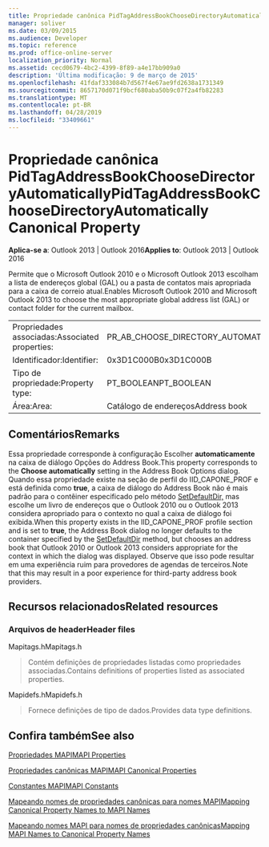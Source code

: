 ```yaml
---
title: Propriedade canônica PidTagAddressBookChooseDirectoryAutomatically
manager: soliver
ms.date: 03/09/2015
ms.audience: Developer
ms.topic: reference
ms.prod: office-online-server
localization_priority: Normal
ms.assetid: cecd0679-4bc2-4399-8f89-a4e17bb909a0
description: 'Última modificação: 9 de março de 2015'
ms.openlocfilehash: 41fdaf333084b7d567f4e67ae9fd2638a1731349
ms.sourcegitcommit: 8657170d071f9bcf680aba50b9c07f2a4fb82283
ms.translationtype: MT
ms.contentlocale: pt-BR
ms.lasthandoff: 04/28/2019
ms.locfileid: "33409661"
---
```

# <a name="pidtagaddressbookchoosedirectoryautomatically-canonical-property"></a><span data-ttu-id="d2b17-103">Propriedade canônica PidTagAddressBookChooseDirectoryAutomatically</span><span class="sxs-lookup"><span data-stu-id="d2b17-103">PidTagAddressBookChooseDirectoryAutomatically Canonical Property</span></span>

  
  
<span data-ttu-id="d2b17-104">**Aplica-se a**: Outlook 2013 | Outlook 2016</span><span class="sxs-lookup"><span data-stu-id="d2b17-104">**Applies to**: Outlook 2013 | Outlook 2016</span></span> 
  
<span data-ttu-id="d2b17-105">Permite que o Microsoft Outlook 2010 e o Microsoft Outlook 2013 escolham a lista de endereços global (GAL) ou a pasta de contatos mais apropriada para a caixa de correio atual.</span><span class="sxs-lookup"><span data-stu-id="d2b17-105">Enables Microsoft Outlook 2010 and Microsoft Outlook 2013 to choose the most appropriate global address list (GAL) or contact folder for the current mailbox.</span></span>
  
|||
|:-----|:-----|
|<span data-ttu-id="d2b17-106">Propriedades associadas:</span><span class="sxs-lookup"><span data-stu-id="d2b17-106">Associated properties:</span></span>  <br/> |<span data-ttu-id="d2b17-107">PR_AB_CHOOSE_DIRECTORY_AUTOMATICALLY</span><span class="sxs-lookup"><span data-stu-id="d2b17-107">PR_AB_CHOOSE_DIRECTORY_AUTOMATICALLY</span></span>  <br/> |
|<span data-ttu-id="d2b17-108">Identificador:</span><span class="sxs-lookup"><span data-stu-id="d2b17-108">Identifier:</span></span>  <br/> |<span data-ttu-id="d2b17-109">0x3D1C000B</span><span class="sxs-lookup"><span data-stu-id="d2b17-109">0x3D1C000B</span></span>  <br/> |
|<span data-ttu-id="d2b17-110">Tipo de propriedade:</span><span class="sxs-lookup"><span data-stu-id="d2b17-110">Property type:</span></span>  <br/> |<span data-ttu-id="d2b17-111">PT_BOOLEAN</span><span class="sxs-lookup"><span data-stu-id="d2b17-111">PT_BOOLEAN</span></span>  <br/> |
|<span data-ttu-id="d2b17-112">Área:</span><span class="sxs-lookup"><span data-stu-id="d2b17-112">Area:</span></span>  <br/> |<span data-ttu-id="d2b17-113">Catálogo de endereços</span><span class="sxs-lookup"><span data-stu-id="d2b17-113">Address book</span></span>  <br/> |
   
## <a name="remarks"></a><span data-ttu-id="d2b17-114">Comentários</span><span class="sxs-lookup"><span data-stu-id="d2b17-114">Remarks</span></span>

<span data-ttu-id="d2b17-115">Essa propriedade corresponde à configuração Escolher **automaticamente** na caixa de diálogo Opções do Address Book.</span><span class="sxs-lookup"><span data-stu-id="d2b17-115">This property corresponds to the **Choose automatically** setting in the Address Book Options dialog.</span></span> <span data-ttu-id="d2b17-116">Quando essa propriedade existe na seção de perfil do IID_CAPONE_PROF e está definida como **true**, a caixa de diálogo do Address Book não é mais padrão para o contêiner especificado pelo método [SetDefaultDir,](iaddrbook-setdefaultdir.md) mas escolhe um livro de endereços que o Outlook 2010 ou o Outlook 2013 considera apropriado para o contexto no qual a caixa de diálogo foi exibida.</span><span class="sxs-lookup"><span data-stu-id="d2b17-116">When this property exists in the IID_CAPONE_PROF profile section and is set to **true**, the Address Book dialog no longer defaults to the container specified by the [SetDefaultDir](iaddrbook-setdefaultdir.md) method, but chooses an address book that Outlook 2010 or Outlook 2013 considers appropriate for the context in which the dialog was displayed.</span></span> <span data-ttu-id="d2b17-117">Observe que isso pode resultar em uma experiência ruim para provedores de agendas de terceiros.</span><span class="sxs-lookup"><span data-stu-id="d2b17-117">Note that this may result in a poor experience for third-party address book providers.</span></span> 
  
## <a name="related-resources"></a><span data-ttu-id="d2b17-118">Recursos relacionados</span><span class="sxs-lookup"><span data-stu-id="d2b17-118">Related resources</span></span>

### <a name="header-files"></a><span data-ttu-id="d2b17-119">Arquivos de header</span><span class="sxs-lookup"><span data-stu-id="d2b17-119">Header files</span></span>

<span data-ttu-id="d2b17-120">Mapitags.h</span><span class="sxs-lookup"><span data-stu-id="d2b17-120">Mapitags.h</span></span>
  
> <span data-ttu-id="d2b17-121">Contém definições de propriedades listadas como propriedades associadas.</span><span class="sxs-lookup"><span data-stu-id="d2b17-121">Contains definitions of properties listed as associated properties.</span></span>
    
<span data-ttu-id="d2b17-122">Mapidefs.h</span><span class="sxs-lookup"><span data-stu-id="d2b17-122">Mapidefs.h</span></span>
  
> <span data-ttu-id="d2b17-123">Fornece definições de tipo de dados.</span><span class="sxs-lookup"><span data-stu-id="d2b17-123">Provides data type definitions.</span></span>
    
## <a name="see-also"></a><span data-ttu-id="d2b17-124">Confira também</span><span class="sxs-lookup"><span data-stu-id="d2b17-124">See also</span></span>



[<span data-ttu-id="d2b17-125">Propriedades MAPI</span><span class="sxs-lookup"><span data-stu-id="d2b17-125">MAPI Properties</span></span>](mapi-properties.md)
  
[<span data-ttu-id="d2b17-126">Propriedades canônicas MAPI</span><span class="sxs-lookup"><span data-stu-id="d2b17-126">MAPI Canonical Properties</span></span>](mapi-canonical-properties.md)
  
[<span data-ttu-id="d2b17-127">Constantes MAPI</span><span class="sxs-lookup"><span data-stu-id="d2b17-127">MAPI Constants</span></span>](mapi-constants.md)
  
[<span data-ttu-id="d2b17-128">Mapeando nomes de propriedades canônicas para nomes MAPI</span><span class="sxs-lookup"><span data-stu-id="d2b17-128">Mapping Canonical Property Names to MAPI Names</span></span>](mapping-canonical-property-names-to-mapi-names.md)
  
[<span data-ttu-id="d2b17-129">Mapeando nomes MAPI para nomes de propriedades canônicas</span><span class="sxs-lookup"><span data-stu-id="d2b17-129">Mapping MAPI Names to Canonical Property Names</span></span>](mapping-mapi-names-to-canonical-property-names.md)

